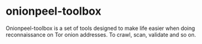 # onionpeel-toolbox
Onionpeel-toolbox is a set of tools designed to make life easier when doing reconnaissance on Tor onion addresses. To crawl, scan, validate and so on.
